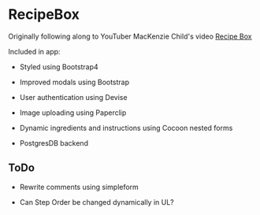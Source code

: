 # RecipeBox

Originally following along to YouTuber MacKenzie Child's video [Recipe Box](https://www.youtube.com/watch?v=QhdzE1yNs-0&list=PL23ZvcdS3XPLNdRYB_QyomQsShx59tpc-&index=3)

Included in app:

- Styled using Bootstrap4

- Improved modals using Bootstrap

- User authentication using Devise

- Image uploading using Paperclip

- Dynamic ingredients and instructions using Cocoon nested forms

- PostgresDB backend

## ToDo

- Rewrite comments using simpleform

- Can Step Order be changed dynamically in UL?
